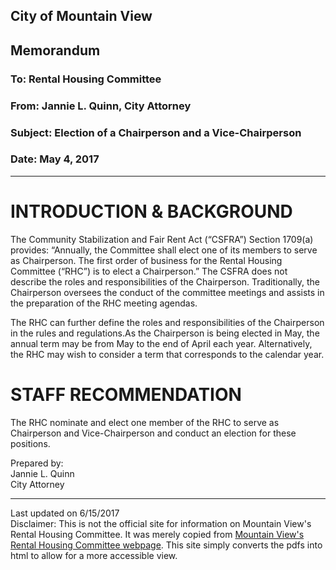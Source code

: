<script>
  (function(i,s,o,g,r,a,m){i['GoogleAnalyticsObject']=r;i[r]=i[r]||function(){
  (i[r].q=i[r].q||[]).push(arguments)},i[r].l=1*new Date();a=s.createElement(o),
  m=s.getElementsByTagName(o)[0];a.async=1;a.src=g;m.parentNode.insertBefore(a,m)
  })(window,document,'script','https://www.google-analytics.com/analytics.js','ga');

  ga('create', 'UA-101098054-2', 'auto');
  ga('send', 'pageview');

</script>

<div id="google_translate_element"></div><script type="text/javascript">
function googleTranslateElementInit() {
  new google.translate.TranslateElement({pageLanguage: 'en', layout: google.translate.TranslateElement.InlineLayout.SIMPLE}, 'google_translate_element');
}
</script><script type="text/javascript" src="//translate.google.com/translate_a/element.js?cb=googleTranslateElementInit"></script>
        

## City of Mountain View
## Memorandum
### To: Rental Housing Committee
### From: Jannie L. Quinn, City Attorney  
### Subject: Election of a Chairperson and a Vice-Chairperson
### Date: May 4, 2017  

***

# INTRODUCTION & BACKGROUND  
The Community Stabilization and Fair Rent Act (“CSFRA”) Section 1709(a) provides: “Annually, the Committee shall elect one of its members to serve as Chairperson. The first order of business for the Rental Housing Committee (“RHC”) is to elect a Chairperson.” The CSFRA does not describe the roles and responsibilities of the Chairperson. Traditionally, the Chairperson oversees the conduct of the committee meetings and assists in the preparation of the RHC meeting agendas.  

The RHC can further define the roles and responsibilities of the Chairperson in the rules and regulations.As the Chairperson is being elected in May, the annual term may be from May to the end of April each year. Alternatively, the RHC may wish to consider a term that corresponds to the calendar year.  

# STAFF RECOMMENDATION  
The RHC nominate and elect one member of the RHC to serve as Chairperson and Vice-Chairperson and conduct an election for these positions.  

Prepared by:  
Jannie L. Quinn  
City Attorney

***
Last updated on 6/15/2017  
Disclaimer: This is not the official site for information on Mountain View's Rental Housing Committee. It was merely copied from [Mountain View's Rental Housing Committee webpage](http://mountainview.gov/council/rental_housing_committee/default.asp). This site simply converts the pdfs into html to allow for a more accessible view.  
